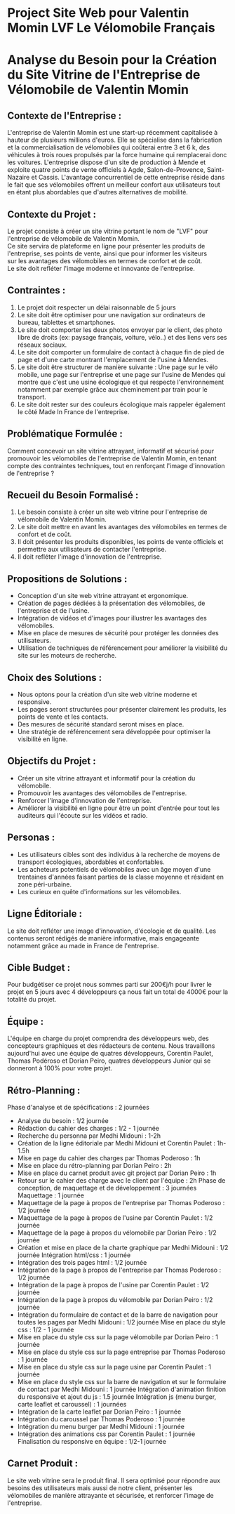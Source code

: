 # Project Site Web pour Valentin Momin LVF Le Vélomobile Français

# Analyse du Besoin pour la Création du Site Vitrine de l'Entreprise de Vélomobile de Valentin Momin

## Contexte de l'Entreprise : 

L'entreprise de Valentin Momin est une start-up récemment capitalisée à hauteur de plusieurs millions d'euros. Elle se spécialise dans la fabrication et la commercialisation de vélomobiles qui coûterai entre 3 et 6 k, des véhicules à trois roues propulsés par la force humaine qui remplacerai donc les voitures. L'entreprise dispose d'un site de production à Mende et exploite quatre points de vente officiels à Agde, Salon-de-Provence, Saint-Nazaire et Cassis. L'avantage concurrentiel de cette entreprise réside dans le fait que ses vélomobiles offrent un meilleur confort aux utilisateurs tout en étant plus abordables que d'autres alternatives de mobilité.  

## Contexte du Projet :

Le projet consiste à créer un site vitrine portant le nom de "LVF" pour l'entreprise de vélomobile de Valentin Momin.  
Ce site servira de plateforme en ligne pour présenter les produits de l'entreprise, ses points de vente, ainsi que pour informer les visiteurs  
sur les avantages des vélomobiles en termes de confort et de coût.   
Le site doit refléter l'image moderne et innovante de l'entreprise.  

## Contraintes :

1. Le projet doit respecter un délai raisonnable de 5 jours  
2. Le site doit être optimiser pour une navigation sur ordinateurs de bureau, tablettes et smartphones.  
3. Le site doit comporter les deux photos envoyer par le client, des photo libre de droits (ex: paysage français, voiture, vélo..) et des liens vers ses réseaux sociaux.
4. Le site doit comporter un formulaire de contact à chaque fin de pied de page et d'une carte montrant l'emplacement de l'usine à Mendes.
5. Le site doit être structurer de manière suivante : Une page sur le vélo mobile, une page sur l'entreprise et une page sur l'usine de Mendes qui montre que c'est une usine écologique et qui respecte l'environnement notamment par exemple grâce aux cheminement par train pour le transport.
6. Le site doit rester sur des couleurs écologique mais rappeler également le côté Made In France de l'entreprise.

## Problématique Formulée :

Comment concevoir un site vitrine attrayant, informatif et sécurisé pour promouvoir les vélomobiles de l'entreprise de Valentin Momin, en tenant compte des contraintes techniques, tout en renforçant l'image d'innovation de l'entreprise ?

## Recueil du Besoin Formalisé :

1. Le besoin consiste à créer un site web vitrine pour l'entreprise de vélomobile de Valentin Momin.
2. Le site doit mettre en avant les avantages des vélomobiles en termes de confort et de coût.
3. Il doit présenter les produits disponibles, les points de vente officiels et permettre aux utilisateurs de contacter l'entreprise.
4. Il doit refléter l'image d'innovation de l'entreprise.

## Propositions de Solutions :

- Conception d'un site web vitrine attrayant et ergonomique.
- Création de pages dédiées à la présentation des vélomobiles, de l'entreprise et de l'usine.
- Intégration de vidéos et d'images pour illustrer les avantages des vélomobiles.
- Mise en place de mesures de sécurité pour protéger les données des utilisateurs.
- Utilisation de techniques de référencement pour améliorer la visibilité du site sur les moteurs de recherche.

## Choix des Solutions :

- Nous optons pour la création d'un site web vitrine moderne et responsive.
- Les pages seront structurées pour présenter clairement les produits, les points de vente et les contacts.
- Des mesures de sécurité standard seront mises en place.
- Une stratégie de référencement sera développée pour optimiser la visibilité en ligne.

## Objectifs du Projet :

- Créer un site vitrine attrayant et informatif pour la création du vélomobile.
- Promouvoir les avantages des vélomobiles de l'entreprise.
- Renforcer l'image d'innovation de l'entreprise.
- Améliorer la visibilité en ligne pour être un point d'entrée pour tout les auditeurs qui l'écoute sur les vidéos et radio.

## Personas :

- Les utilisateurs cibles sont des individus à la recherche de moyens de transport écologiques, abordables et confortables.
- Les acheteurs potentiels de vélomobiles avec un âge moyen d'une trentaines d'années faisant parties de la classe moyenne et résidant en zone péri-urbaine.
- Les curieux en quête d'informations sur les vélomobiles.

## Ligne Éditoriale :

Le site doit refléter une image d'innovation, d'écologie et de qualité. Les contenus seront rédigés de manière informative, mais engageante notamment grâce au made in France de l'entreprise.

## Cible Budget :

Pour budgétiser ce projet nous sommes parti sur 200€j/h pour livrer le projet en 5 jours avec 4 développeurs ça nous fait un total de 4000€ pour la totalité du projet.

## Équipe :

L'équipe en charge du projet comprendra des développeurs web, des concepteurs graphiques et des rédacteurs de contenu.
Nous travaillons aujourd'hui avec une équipe de quatres développeurs, Corentin Paulet, Thomas Podéroso et Dorian Peiro, quatres développeurs Junior qui se donneront à 100% pour votre projet.

## Rétro-Planning :

Phase d'analyse et de spécifications : 2 journées
- Analyse du besoin : 1/2 journée
- Rédaction du cahier des charges : 1/2 - 1 journée
- Recherche du personna par Medhi Midouni : 1-2h
- Création de la ligne éditoriale par Medhi Midouni et Corentin Paulet : 1h-1.5h
- Mise en page du cahier des charges par Thomas Poderoso : 1h
- Mise en place du rétro-planning par Dorian Peiro : 2h
- Mise en place du carnet produit avec git project par Dorian Peiro : 1h
- Retour sur le cahier des charge avec le client par l'équipe : 2h
Phase de conception, de maquettage et de développement : 3 journées
Maquettage : 1 journée
- Maquettage de la page à propos de l'entreprise par Thomas Poderoso : 1/2 journée
- Maquettage de la page à propos de l'usine par Corentin Paulet : 1/2 journée
- Maquettage de la page à propos du vélomobile par Dorian Peiro : 1/2 journée
- Création et mise en place de la charte graphique par Medhi Midouni : 1/2 journée
Intégration html/css : 1 journée
- Intégration des trois pages html : 1/2 journée
- Intégration de la page à propos de l'entreprise par Thomas Poderoso : 1/2 journée
- Intégration de la page à propos de l'usine par Corentin Paulet : 1/2 journée
- Intégration de la page à propos du vélomobile par Dorian Peiro : 1/2 journée
- Intégration du formulaire de contact et de la barre de navigation pour toutes les pages par Medhi Midouni : 1/2 journée
Mise en place du style css : 1/2 - 1 journée
- Mise en place du style css sur la page vélomobile par Dorian Peiro : 1 journée
- Mise en place du style css sur la page entreprise par Thomas Poderoso : 1 journée
- Mise en place du style css sur la page usine par Corentin Paulet : 1 journée
- Mise en place du style css sur la barre de navigation et sur le formulaire de contact par Medhi Midouni : 1 journée
Intégration d'animation finition du responsive et ajout du js : 1.5 journée
Intégration js (menu burger, carte leaflet et caroussel) : 1 journées
- Intégration de la carte leaflet par Dorian Peiro : 1 journée
- Intégration du caroussel par Thomas Poderoso : 1 journée
- Intégration du menu burger par Medhi Midouni : 1 journée
- Intégration des animations css par Corentin Paulet : 1 journée
Finalisation du responsive en équipe : 1/2-1 journée

## Carnet Produit :

Le site web vitrine sera le produit final. Il sera optimisé pour répondre aux besoins des utilisateurs mais aussi de notre client, présenter les vélomobiles de manière attrayante et sécurisée, et renforcer l'image de l'entreprise.